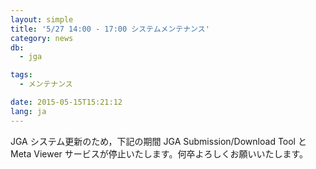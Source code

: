 ```yaml
---
layout: simple
title: '5/27 14:00 - 17:00 システムメンテナンス'
category: news
db:
  - jga

tags:
  - メンテナンス

date: 2015-05-15T15:21:12
lang: ja
---
```


JGA システム更新のため，下記の期間 JGA Submission/Download Tool と Meta Viewer サービスが停止いたします。何卒よろしくお願いいたします。

